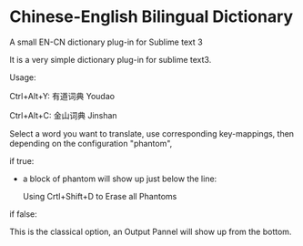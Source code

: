 # Chinese-English Bilingual Dictionary

A small EN-CN dictionary plug-in for Sublime text 3

It is a very simple dictionary plug-in for sublime text3.

Usage:

Ctrl+Alt+Y: 有道词典 Youdao

Ctrl+Alt+C: 金山词典 Jinshan

Select a word you want to translate, use corresponding key-mappings, then depending on the configuration "phantom",

if true:

- a block of phantom will show up just below the line:

  Using Crtl+Shift+D to Erase all Phantoms

if false:

This is the classical option, an Output Pannel will show up from the bottom.


